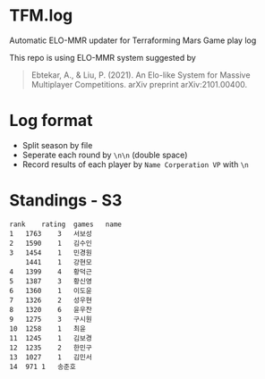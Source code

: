 # TFM.log
Automatic ELO-MMR updater for Terraforming Mars Game play log

This repo is using ELO-MMR system suggested by
> Ebtekar, A., & Liu, P. (2021). An Elo-like System for Massive Multiplayer Competitions. arXiv preprint arXiv:2101.00400.


# Log format
* Split season by file
* Seperate each round by `\n\n` (double space)
* Record results of each player by 
`Name Corperation VP`
with `\n`

# Standings - S3
```csv
rank	rating	games	name
1	1763	3	서보성
2	1590	1	김수인
3	1454	1	민경원
	1441	1	강현모
4	1399	4	황덕근
5	1387	3	황신영
6	1360	1	이도윤
7	1326	2	성우현
8	1320	6	윤우찬
9	1275	3	구시원
10	1258	1	최윤
11	1245	1	김보경
12	1235	2	한민구
13	1027	1	김민서
14	971	1	송준호
```
